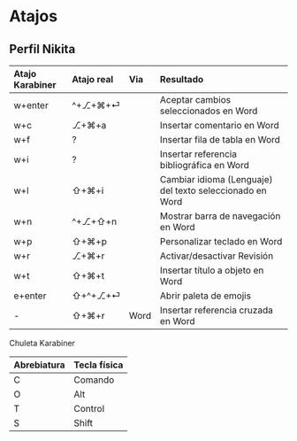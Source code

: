 # Atajos

## Perfil Nikita

| Atajo Karabiner | Atajo real | Via | Resultado |
| :--- | :--- | :--- | :--- |
| w+enter | ^+⎇+⌘+⏎ | | Aceptar cambios seleccionados en Word |
| w+c | ⎇+⌘+a | | Insertar comentario en Word |
| w+f | ? | | Insertar fila de tabla en Word |
| w+i | ? | | Insertar referencia bibliográfica en Word |
| w+l | ⇧+⌘+i | | Cambiar idioma (Lenguaje) del texto seleccionado en Word |
| w+n | ^+⎇+⇧+n | | Mostrar barra de navegación en Word |
| w+p | ⇧+⌘+p | | Personalizar teclado en Word |
| w+r | ⎇+⌘+r | | Activar/desactivar Revisión |
| w+t | ⇧+⌘+t | | Insertar título a objeto en Word|
| e+enter | ⇧+^+⎇+⏎ | | Abrir paleta de emojis |
| - | ⇧+⌘+r | Word | Insertar referencia cruzada en Word |

Chuleta Karabiner

| Abrebiatura | Tecla física |
| :--- | :--- |
| C | Comando |
| O | Alt |
| T | Control |
| S | Shift |

